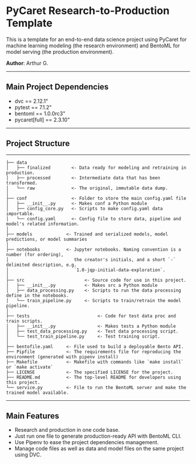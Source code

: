 # PyCaret Research-to-Production Template
This is a template for an end-to-end data science project using PyCaret for machine learning modeling (the research environment) and BentoML for model serving (the production environment).

**Author**: Arthur G.
***

## Main Project Dependencies
+ dvc == 2.12.1"
+ pytest == 7.1.2"
+ bentoml == 1.0.0rc3"
+ pycaret[full] == 2.3.10"
***

## Project Structure
------------
    ├── data
    │   ├── finalized        <- Data ready for modeling and retraining in production.
    │   ├── processed        <- Intermediate data that has been transformed.
    │   └── raw              <- The original, immutable data dump.
    │
    ├── conf                 <- Folder to store the main config.yaml file
    │   ├── __init__.py      <- Makes conf a Python module
    │   ├── config_core.py   <- Scripts to make config.yaml data importable. 
    │   └── config.yaml      <- Config file to store data, pipeline and model's related information.
    │
    ├── models             <- Trained and serialized models, model predictions, or model summaries
    │
    ├── notebooks          <- Jupyter notebooks. Naming convention is a number (for ordering),
    │                         the creator's initials, and a short `-` delimited description, e.g.
    │                         `1.0-jqp-initial-data-exploration`.
    │
    ├── src                       <- Source code for use in this project.
    │   ├── __init__.py           <- Makes src a Python module
    │   ├── data_processing.py    <- Scripts to run the data processing define in the notebooks.
    │   └── train_pipeline.py     <- Scripts to train/retrain the model pipeline.
    │
    ├── tests                          <- Code for test data proc and train scripts.
    │   ├── __init__.py                <- Makes tests a Python module
    │   ├── test_data_processing.py    <- Test data processing script.
    │   └── test_train_pipeline.py     <- Test training script.
    │
    ├── bentofile.yaml     <- File used to build a deployable Bento API.
    ├── Pipfile            <- The requirements file for reproducing the environment (generated with pipenv install)
    ├── Makefile           <- Makefile with commands like `make install` or `make activate`
    ├── LICENSE            <- The specified LICENSE for the project.
    ├── README.md          <- The top-level README for developers using this project.
    └── service.py         <- File to run the BentoML server and make the trained model available.


--------

## Main Features
+ Research and production in one code base.
+ Just run one file to generate production-ready API with BentoML CLI.
+ Use Pipenv to ease the project dependencies management.
+ Manage code files as well as data and model files on the same project using DVC.